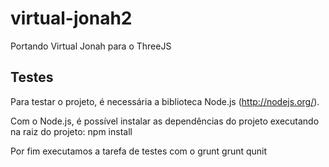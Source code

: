 virtual-jonah2
==============

Portando Virtual Jonah para o ThreeJS

Testes
-------------

Para testar o projeto, é necessária a biblioteca Node.js (http://nodejs.org/).

Com o Node.js, é possível instalar as dependências do projeto executando na raiz do projeto:
    npm install

Por fim executamos a tarefa de testes com o grunt
    grunt qunit

